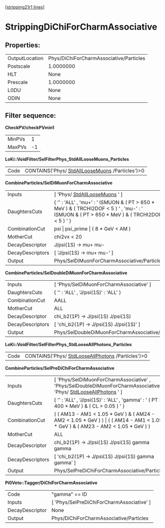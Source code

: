 [[stripping21r1 lines]](./stripping21r1-index)

# StrippingDiChiForCharmAssociative

## Properties:

|                |                                         |
|----------------|-----------------------------------------|
| OutputLocation | Phys/DiChiForCharmAssociative/Particles |
| Postscale      | 1.0000000                               |
| HLT            | None                                    |
| Prescale       | 1.0000000                               |
| L0DU           | None                                    |
| ODIN           | None                                    |

## Filter sequence:

**CheckPV/checkPVmin1**

|        |     |
|--------|-----|
| MinPVs | 1   |
| MaxPVs | -1  |

**LoKi::VoidFilter/SelFilterPhys_StdAllLooseMuons_Particles**

|      |                                                                                      |
|------|--------------------------------------------------------------------------------------|
| Code | CONTAINS('Phys/ [StdAllLooseMuons](./stripping21r1-stdallloosemuons) /Particles')\>0 |

**CombineParticles/SelDiMuonForCharmAssociative**

|                  |                                                                                                                                                  |
|------------------|--------------------------------------------------------------------------------------------------------------------------------------------------|
| Inputs           | [ 'Phys/ [StdAllLooseMuons](./stripping21r1-stdallloosemuons) ' ]                                                                              |
| DaughtersCuts    | { '' : 'ALL' , 'mu+' : ' ISMUON & ( PT \> 650 \* MeV ) & ( TRCHI2DOF \< 5 ) ' , 'mu-' : ' ISMUON & ( PT \> 650 \* MeV ) & ( TRCHI2DOF \< 5 ) ' } |
| CombinationCut   | psi \| psi_prime \| ( 8 \* GeV \< AM )                                                                                                           |
| MotherCut        | chi2vx \< 20                                                                                                                                     |
| DecayDescriptor  | J/psi(1S) -\> mu+ mu-                                                                                                                            |
| DecayDescriptors | [ 'J/psi(1S) -\> mu+ mu-' ]                                                                                                                    |
| Output           | Phys/SelDiMuonForCharmAssociative/Particles                                                                                                      |

**CombineParticles/SelDoubleDiMuonForCharmAssociative**

|                  |                                                   |
|------------------|---------------------------------------------------|
| Inputs           | [ 'Phys/SelDiMuonForCharmAssociative' ]         |
| DaughtersCuts    | { '' : 'ALL' , 'J/psi(1S)' : 'ALL' }              |
| CombinationCut   | AALL                                              |
| MotherCut        | ALL                                               |
| DecayDescriptor  | chi_b2(1P) -\> J/psi(1S) J/psi(1S)                |
| DecayDescriptors | [ 'chi_b2(1P) -\> J/psi(1S) J/psi(1S)' ]        |
| Output           | Phys/SelDoubleDiMuonForCharmAssociative/Particles |

**LoKi::VoidFilter/SelFilterPhys_StdLooseAllPhotons_Particles**

|      |                                                                                          |
|------|------------------------------------------------------------------------------------------|
| Code | CONTAINS('Phys/ [StdLooseAllPhotons](./stripping21r1-stdlooseallphotons) /Particles')\>0 |

**CombineParticles/SelPreDiChiForCharmAssociative**

|                  |                                                                                                                                                           |
|------------------|-----------------------------------------------------------------------------------------------------------------------------------------------------------|
| Inputs           | [ 'Phys/SelDiMuonForCharmAssociative' , 'Phys/SelDoubleDiMuonForCharmAssociative' , 'Phys/ [StdLooseAllPhotons](./stripping21r1-stdlooseallphotons) ' ] |
| DaughtersCuts    | { '' : 'ALL' , 'J/psi(1S)' : 'ALL' , 'gamma' : ' ( PT \> 400 \* MeV ) & ( CL \> 0.05 ) ' }                                                                |
| CombinationCut   | ( ( AM13 - AM1 \< 1.05 \* GeV ) & ( AM24 - AM2 \< 1.05 \* GeV ) ) \| ( ( AM14 - AM1 \< 1.05 \* GeV ) & ( AM23 - AM2 \< 1.05 \* GeV ) )                    |
| MotherCut        | ALL                                                                                                                                                       |
| DecayDescriptor  | chi_b2(1P) -\> J/psi(1S) J/psi(1S) gamma gamma                                                                                                            |
| DecayDescriptors | [ 'chi_b2(1P) -\> J/psi(1S) J/psi(1S) gamma gamma' ]                                                                                                    |
| Output           | Phys/SelPreDiChiForCharmAssociative/Particles                                                                                                             |

**Pi0Veto::Tagger/DiChiForCharmAssociative**

|                 |                                             |
|-----------------|---------------------------------------------|
| Code            | "gamma" == ID                               |
| Inputs          | [ 'Phys/SelPreDiChiForCharmAssociative' ] |
| DecayDescriptor | None                                        |
| Output          | Phys/DiChiForCharmAssociative/Particles     |
